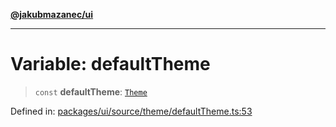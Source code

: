 [**@jakubmazanec/ui**](../README.md)

---

# Variable: defaultTheme

> `const` **defaultTheme**: [`Theme`](../type-aliases/Theme.md)

Defined in:
[packages/ui/source/theme/defaultTheme.ts:53](https://github.com/jakubmazanec/tools/blob/66e975ab265618dba82f8e4c56654145b7ba4db7/packages/ui/source/theme/defaultTheme.ts#L53)

